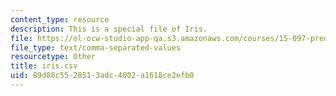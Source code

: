 ```yaml
---
content_type: resource
description: This is a special file of Iris.
file: https://ol-ocw-studio-app-qa.s3.amazonaws.com/courses/15-097-prediction-machine-learning-and-statistics-spring-2012/89d88c5528513adc4002a1618ce2efb0_iris.csv
file_type: text/comma-separated-values
resourcetype: Other
title: iris.csv
uid: 89d88c55-2851-3adc-4002-a1618ce2efb0
---
```

